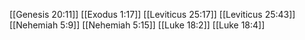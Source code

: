 [[Genesis 20:11]]
[[Exodus 1:17]]
[[Leviticus 25:17]]
[[Leviticus 25:43]]
[[Nehemiah 5:9]]
[[Nehemiah 5:15]]
[[Luke 18:2]]
[[Luke 18:4]]
